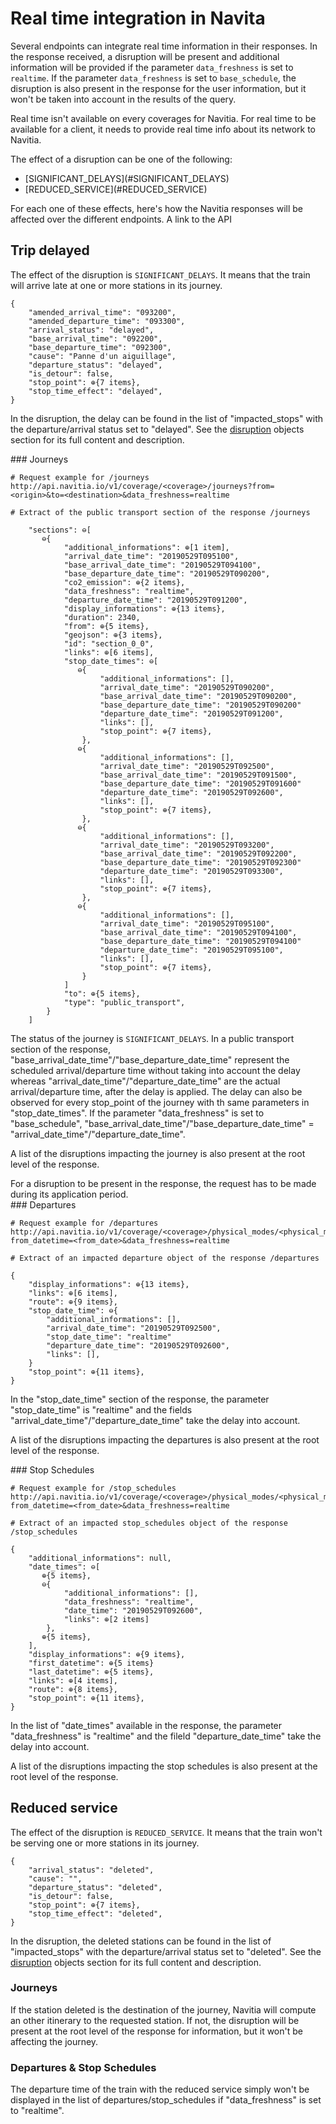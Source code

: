 <a name="realtime"></a> Real time integration in Navita
===============================================

Several endpoints can integrate real time information in their responses. In the response received, a disruption will be present and additional information will be provided if the parameter `data_freshness` is set to `realtime`. If the parameter `data_freshness` is set to `base_schedule`, the disruption is also present in the response for the user information, but it won't be taken into account in the results of the query.

<aside class="warning">
Real time isn't available on every coverages for Navitia. For real time to be available for a client, it needs to provide real time info about its network to Navitia.
</aside>

The effect of a disruption can be one of the following:
<ul>
	<li>[SIGNIFICANT_DELAYS](#SIGNIFICANT_DELAYS)</li>
	<li>[REDUCED_SERVICE](#REDUCED_SERVICE)</li>
</ul>

For each one of these effects, here's how the Navitia responses will be affected over the different endpoints. A link to the API


## <a name="SIGNIFICANT_DELAYS"></a>Trip delayed

The effect of the disruption is `SIGNIFICANT_DELAYS`. It means that the train will arrive late at one or more stations in its journey.

``` shell
{
    "amended_arrival_time": "093200",
    "amended_departure_time": "093300",
    "arrival_status": "delayed",
    "base_arrival_time": "092200",
    "base_departure_time": "092300",
    "cause": "Panne d'un aiguillage",
    "departure_status": "delayed",
    "is_detour": false,
    "stop_point": ⊕{7 items},
    "stop_time_effect": "delayed",
}
```

In the disruption, the delay can be found in the list of "impacted_stops" with the departure/arrival status set to "delayed". See the [disruption](#disruption) objects section for its full content and description.

<div></div>
### Journeys

``` shell
# Request example for /journeys
http://api.navitia.io/v1/coverage/<coverage>/journeys?from=<origin>&to=<destination>&data_freshness=realtime
```

``` shell
# Extract of the public transport section of the response /journeys

    "sections": ⊖[
       ⊖{
            "additional_informations": ⊕[1 item],
            "arrival_date_time": "20190529T095100",
            "base_arrival_date_time": "20190529T094100",
            "base_departure_date_time": "20190529T090200",
            "co2_emission": ⊕{2 items},
            "data_freshness": "realtime",
            "departure_date_time": "20190529T091200",
            "display_informations": ⊕{13 items},
            "duration": 2340,
            "from": ⊕{5 items},
            "geojson": ⊕{3 items},
            "id": "section_0_0",
            "links": ⊕[6 items],
            "stop_date_times": ⊖[
               ⊖{
                    "additional_informations": [],
                    "arrival_date_time": "20190529T090200",
                    "base_arrival_date_time": "20190529T090200",
                    "base_departure_date_time": "20190529T090200"
                    "departure_date_time": "20190529T091200",
                    "links": [],
                    "stop_point": ⊕{7 items},
                },
               ⊖{
                    "additional_informations": [],
                    "arrival_date_time": "20190529T092500",
                    "base_arrival_date_time": "20190529T091500",
                    "base_departure_date_time": "20190529T091600"
                    "departure_date_time": "20190529T092600",
                    "links": [],
                    "stop_point": ⊕{7 items},
                },
               ⊖{
                    "additional_informations": [],
                    "arrival_date_time": "20190529T093200",
                    "base_arrival_date_time": "20190529T092200",
                    "base_departure_date_time": "20190529T092300"
                    "departure_date_time": "20190529T093300",
                    "links": [],
                    "stop_point": ⊕{7 items},
                },
               ⊖{
                    "additional_informations": [],
                    "arrival_date_time": "20190529T095100",
                    "base_arrival_date_time": "20190529T094100",
                    "base_departure_date_time": "20190529T094100"
                    "departure_date_time": "20190529T095100",
                    "links": [],
                    "stop_point": ⊕{7 items},
                }
            ]
            "to": ⊕{5 items},
            "type": "public_transport",
        }
    ]
```


The status of the journey is `SIGNIFICANT_DELAYS`. In a public transport section of the response, "base_arrival_date_time"/"base_departure_date_time" represent the scheduled arrival/departure time without taking into account the delay whereas "arrival_date_time"/"departure_date_time" are the actual arrival/departure time, after the delay is applied. The delay can also be observed for every stop_point of the journey with th same parameters in "stop_date_times".
If the parameter "data_freshness" is set to "base_schedule",  "base_arrival_date_time"/"base_departure_date_time" = "arrival_date_time"/"departure_date_time".

A list of the disruptions impacting the journey is also present at the root level of the response.

<aside class="notice">
For a disruption to be present in the response, the request has to be made during its application period.
</aside>

<div></div>
### Departures

``` shell
# Request example for /departures
http://api.navitia.io/v1/coverage/<coverage>/physical_modes/<physical_mode>/stop_points/<stop_point>/departures?from_datetime=<from_date>&data_freshness=realtime
```

``` shell
# Extract of an impacted departure object of the response /departures

{
    "display_informations": ⊕{13 items},
    "links": ⊕[6 items],
    "route": ⊕{9 items},
    "stop_date_time": ⊖{
        "additional_informations": [],
        "arrival_date_time": "20190529T092500",
        "stop_date_time": "realtime"
        "departure_date_time": "20190529T092600",
        "links": [],
    }
    "stop_point": ⊕{11 items},
}
```

In the "stop_date_time" section of the response, the parameter "stop_date_time" is "realtime" and the fields "arrival_date_time"/"departure_date_time" take the delay into account.

A list of the disruptions impacting the departures is also present at the root level of the response.

<div></div>
### Stop Schedules

``` shell
# Request example for /stop_schedules
http://api.navitia.io/v1/coverage/<coverage>/physical_modes/<physical_mode>/lines/<line>/stop_points/<stop_point>/stop_schedules?from_datetime=<from_date>&data_freshness=realtime
```

``` shell
# Extract of an impacted stop_schedules object of the response /stop_schedules

{
    "additional_informations": null,
    "date_times": ⊖[
       ⊕{5 items},
       ⊖{
            "additional_informations": [],
            "data_freshness": "realtime",
            "date_time": "20190529T092600",
            "links": ⊕[2 items]
        },
       ⊕{5 items},
    ],
    "display_informations": ⊕{9 items},
    "first_datetime": ⊕{5 items}
    "last_datetime": ⊕{5 items},
    "links": ⊕[4 items],
    "route": ⊕{8 items},
    "stop_point": ⊕{11 items},
}
```

In the list of "date_times" available in the response, the parameter "data_freshness" is "realtime" and the fileld "departure_date_time" take the delay into account.

A list of the disruptions impacting the stop schedules is also present at the root level of the response.

## <a name="REDUCED_SERVICE"></a>Reduced service

The effect of the disruption is `REDUCED_SERVICE`. It means that the train won't be serving one or more stations in its journey.

``` shell
{
    "arrival_status": "deleted",
    "cause": "",
    "departure_status": "deleted",
    "is_detour": false,
    "stop_point": ⊕{7 items},
    "stop_time_effect": "deleted",
}
```

In the disruption, the deleted stations can be found in the list of "impacted_stops" with the departure/arrival status set to "deleted". See the [disruption](#disruption) objects section for its full content and description.

### Journeys

If the station deleted is the destination of the journey, Navitia will compute an other itinerary to the requested station. If not, the disruption will be present at the root level of the response for information, but it won't be affecting the journey.

### Departures & Stop Schedules

The departure time of the train with the reduced service simply won't be displayed in the list of departures/stop_schedules if "data_freshness" is set to "realtime".
